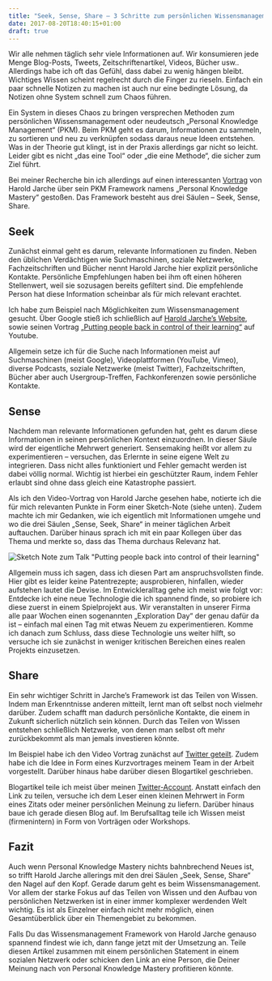 ```yaml
---
title: "Seek, Sense, Share – 3 Schritte zum persönlichen Wissensmanagement"
date: 2017-08-20T18:40:15+01:00
draft: true
---
```


Wir alle nehmen täglich sehr viele Informationen auf. Wir konsumieren jede Menge Blog-Posts, Tweets, Zeitschriftenartikel, Videos, Bücher usw.. Allerdings habe ich oft das Gefühl, dass dabei zu wenig hängen bleibt. Wichtiges Wissen scheint regelrecht durch die Finger zu rieseln. Einfach ein paar schnelle Notizen zu machen ist auch nur eine bedingte Lösung, da Notizen ohne System schnell zum Chaos führen.

Ein System in dieses Chaos zu bringen versprechen Methoden zum persönlichen Wissensmanagement oder neudeutsch „Personal Knowledge Management“ (PKM). Beim PKM geht es darum, Informationen zu sammeln, zu sortieren und neu zu verknüpfen sodass daraus neue Ideen entstehen. Was in der Theorie gut klingt, ist in der Praxis allerdings gar nicht so leicht. Leider gibt es nicht „das eine Tool“ oder „die eine Methode“, die sicher zum Ziel führt.

Bei meiner Recherche bin ich allerdings auf einen interessanten [Vortrag](https://youtu.be/FqZbcFDufuc) von Harold Jarche über sein PKM Framework namens „Personal Knowledge Mastery“ gestoßen. Das Framework besteht aus drei Säulen – Seek, Sense, Share.

## Seek

Zunächst einmal geht es darum, relevante Informationen zu finden. Neben den üblichen Verdächtigen wie Suchmaschinen, soziale Netzwerke, Fachzeitschriften und Bücher nennt Harold Jarche hier explizit persönliche Kontakte. Persönliche Empfehlungen haben bei ihm oft einen höheren Stellenwert, weil sie sozusagen bereits gefiltert sind. Die empfehlende Person hat diese Information scheinbar als für mich relevant erachtet.

Ich habe zum Beispiel nach Möglichkeiten zum Wissensmanagement gesucht. Über Google stieß ich schließlich auf [Harold Jarche’s Website](http://jarche.com/pkm/), sowie seinen Vortrag [„Putting people back in control of their learning“](https://youtu.be/FqZbcFDufuc) auf Youtube.

Allgemein setze ich für die Suche nach Informationen meist auf Suchmaschinen (meist Google), Videoplattformen (YouTube, Vimeo), diverse Podcasts, soziale Netzwerke (meist Twitter), Fachzeitschriften, Bücher aber auch Usergroup-Treffen, Fachkonferenzen sowie persönliche Kontakte.

## Sense

Nachdem man relevante Informationen gefunden hat, geht es darum diese Informationen in seinen persönlichen Kontext einzuordnen. In dieser Säule wird der eigentliche Mehrwert generiert. Sensemaking heißt vor allem zu experimentieren – versuchen, das Erlernte in seine eigene Welt zu integrieren. Dass nicht alles funktioniert und Fehler gemacht werden ist dabei völlig normal. Wichtig ist hierbei ein geschützter Raum, indem Fehler erlaubt sind ohne dass gleich eine Katastrophe passiert.

Als ich den Video-Vortrag von Harold Jarche gesehen habe, notierte ich die für mich relevanten Punkte in Form einer Sketch-Note (siehe unten). Zudem machte ich mir Gedanken, wie ich eigentlich mit Informationen umgehe und wo die drei Säulen „Sense, Seek, Share“ in meiner täglichen Arbeit auftauchen. Darüber hinaus sprach ich mit ein paar Kollegen über das Thema und merkte so, dass das Thema durchaus Relevanz hat.

![Sketch Note zum Talk "Putting people back into control of their learning"](/images/2017/pkm.jpg)

Allgemein muss ich sagen, dass ich diesen Part am anspruchsvollsten finde. Hier gibt es leider keine Patentrezepte; ausprobieren, hinfallen, wieder aufstehen lautet die Devise. Im Entwickleralltag gehe ich meist wie folgt vor: Entdecke ich eine neue Technologie die ich spannend finde, so probiere ich diese zuerst in einem Spielprojekt aus. Wir veranstalten in unserer Firma alle paar Wochen einen sogenannten „Exploration Day“ der genau dafür da ist – einfach mal einen Tag mit etwas Neuem zu experimentieren. Komme ich danach zum Schluss, dass diese Technologie uns weiter hilft, so versuche ich sie zunächst in weniger kritischen Bereichen eines realen Projekts einzusetzen.

## Share

Ein sehr wichtiger Schritt in Jarche’s Framework ist das Teilen von Wissen. Indem man Erkenntnisse anderen mitteilt, lernt man oft selbst noch vielmehr darüber. Zudem schafft man dadurch persönliche Kontakte, die einem in Zukunft sicherlich nützlich sein können. Durch das Teilen von Wissen entstehen schließlich Netzwerke, von denen man selbst oft mehr zurückbekommt als man jemals investieren könnte.

Im Beispiel habe ich den Video Vortrag zunächst auf [Twitter geteilt](https://twitter.com/bitschupser/status/881545468723044353). Zudem habe ich die Idee in Form eines Kurzvortrages meinem Team in der Arbeit vorgestellt. Darüber hinaus habe darüber diesen Blogartikel geschrieben.

Blogartikel teile ich meist über meinen [Twitter-Account](https://twitter.com/bitschupser/). Anstatt einfach den Link zu teilen, versuche ich dem Leser einen kleinen Mehrwert in Form eines Zitats oder meiner persönlichen Meinung zu liefern. Darüber hinaus baue ich gerade diesen Blog auf. Im Berufsalltag teile ich Wissen meist (firmenintern) in Form von Vorträgen oder Workshops.

## Fazit

Auch wenn Personal Knowledge Mastery nichts bahnbrechend Neues ist, so trifft Harold Jarche allerings mit den drei Säulen „Seek, Sense, Share“ den Nagel auf den Kopf. Gerade darum geht es beim Wissensmanagement. Vor allem der starke Fokus auf das Teilen von Wissen und den Aufbau von persönlichen Netzwerken ist in einer immer komplexer werdenden Welt wichtig. Es ist als Einzelner einfach nicht mehr möglich, einen Gesamtüberblick über ein Themengebiet zu bekommen.

Falls Du das Wissensmanagement Framework von Harold Jarche genauso spannend findest wie ich, dann fange jetzt mit der Umsetzung an. Teile diesen Artikel zusammen mit einem persönlichen Statement in einem sozialen Netzwerk oder schicken den Link an eine Person, die Deiner Meinung nach von Personal Knowledge Mastery profitieren könnte.